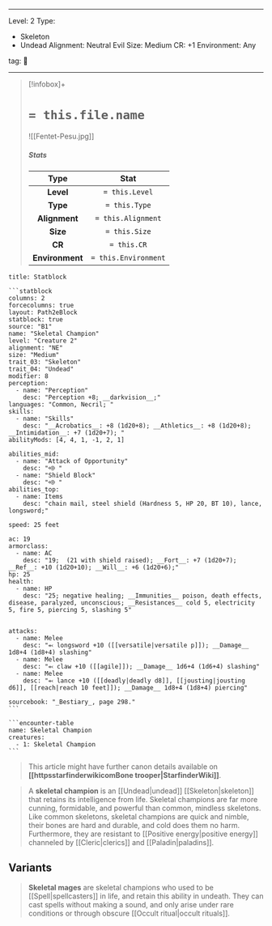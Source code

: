 
---





Level: 2
Type:
- Skeleton
- Undead
Alignment: Neutral Evil
Size: Medium
CR: +1
Environment: Any





tag: 👹

---

> [!infobox]+
> #  `= this.file.name`
> ![[Fentet-Pesu.jpg]]
> ##### Stats
> Type | Stat |
> :---:|:---:|
> **Level** | `= this.Level` |
> **Type** | `= this.Type` |
> **Alignment** | `= this.Alignment` |
> **Size** | `= this.Size` |
> **CR** | `= this.CR` |
> **Environment** | `= this.Environment` |



````ad-info
title: Statblock

```statblock
columns: 2
forcecolumns: true
layout: Path2eBlock
statblock: true
source: "B1"
name: "Skeletal Champion"
level: "Creature 2"
alignment: "NE"
size: "Medium"
trait_03: "Skeleton"
trait_04: "Undead"
modifier: 8
perception:
  - name: "Perception"
    desc: "Perception +8; __darkvision__;"
languages: "Common, Necril; "
skills:
  - name: "Skills"
    desc: "__Acrobatics__: +8 (1d20+8); __Athletics__: +8 (1d20+8); __Intimidation__: +7 (1d20+7); "
abilityMods: [4, 4, 1, -1, 2, 1]

abilities_mid:
  - name: "Attack of Opportunity"
    desc: "⬲ "
  - name: "Shield Block"
    desc: "⬲ "
abilities_top:
  - name: Items
    desc: "chain mail, steel shield (Hardness 5, HP 20, BT 10), lance, longsword;"

speed: 25 feet

ac: 19
armorclass:
  - name: AC
    desc: "19;  (21 with shield raised); __Fort__: +7 (1d20+7); __Ref__: +10 (1d20+10); __Will__: +6 (1d20+6);"
hp: 25
health:
  - name: HP
    desc: "25; negative healing; __Immunities__ poison, death effects, disease, paralyzed, unconscious; __Resistances__ cold 5, electricity 5, fire 5, piercing 5, slashing 5"


attacks:
  - name: Melee
    desc: "⬻ longsword +10 ([[versatile|versatile p]]); __Damage__ 1d8+4 (1d8+4) slashing"
  - name: Melee
    desc: "⬻ claw +10 ([[agile]]); __Damage__ 1d6+4 (1d6+4) slashing"
  - name: Melee
    desc: "⬻ lance +10 ([[deadly|deadly d8]], [[jousting|jousting d6]], [[reach|reach 10 feet]]); __Damage__ 1d8+4 (1d8+4) piercing"

sourcebook: "_Bestiary_, page 298."
```

```encounter-table
name: Skeletal Champion
creatures:
  - 1: Skeletal Champion
```

````







> This article might have further canon details available on **[[httpsstarfinderwikicomBone trooper|StarfinderWiki]]**.


> A **skeletal champion** is an [[Undead|undead]] [[Skeleton|skeleton]] that retains its intelligence from life. Skeletal champions are far more cunning, formidable, and powerful than common, mindless skeletons. Like common skeletons, skeletal champions are quick and nimble, their bones are hard and durable, and cold does them no harm. Furthermore, they are resistant to [[Positive energy|positive energy]] channeled by [[Cleric|clerics]] and [[Paladin|paladins]].


## Variants

> **Skeletal mages** are skeletal champions who used to be [[Spell|spellcasters]] in life, and retain this ability in undeath. They can cast spells without making a sound, and only arise under rare conditions or through obscure [[Occult ritual|occult rituals]].









